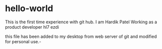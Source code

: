 # hello-world
This is the first time experience with git hub.
I am Hardik Patel
Working as a product developer hl7
ezdi

this file has been added to my desktop from web server of git and modified for personal use.-

